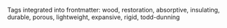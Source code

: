 Tags integrated into frontmatter: wood, restoration, absorptive, insulating, durable, porous, lightweight, expansive, rigid, todd-dunning